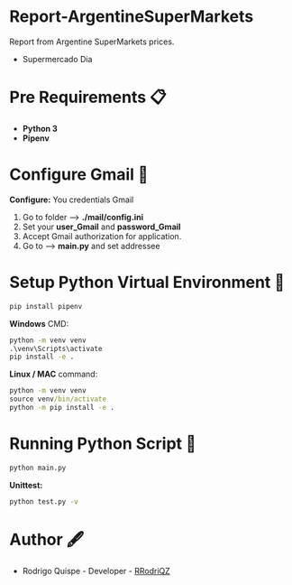 # Report-ArgentineSuperMarkets #

Report from Argentine SuperMarkets prices.

* Supermercado Dia

# Pre Requirements 📋 #

* **Python 3**
* **Pipenv**

# Configure Gmail 📧 #

**Configure:** You credentials Gmail

1) Go to folder --> **./mail/config.ini**
2) Set your **user_Gmail** and **password_Gmail**
3) Accept Gmail authorization for application.
4) Go to --> **main.py** and set addressee

# Setup Python Virtual Environment 🔧 #
```cmd
pip install pipenv
```

**Windows** CMD:
```cmd
python -m venv venv
.\venv\Scripts\activate
pip install -e .
```
**Linux / MAC** command:
```cmd
python -m venv venv
source venv/bin/activate
python -m pip install -e .
```
# Running Python Script 🐼 #
```cmd
python main.py
```
**Unittest:**
```cmd
python test.py -v
```
# Author 🖋 #
* Rodrigo Quispe - Developer - [RRodriQZ]

[RRodriQZ]: https://github.com/RRodriQZ